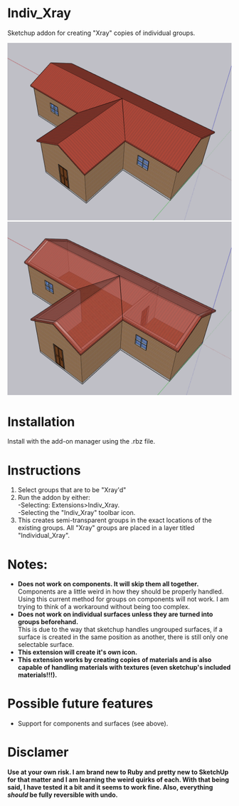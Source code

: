 # Indiv_Xray
Sketchup addon for creating "Xray" copies of individual groups.

<img src="./SOLID-ROOF.PNG">
<img src="./INVIS_ROOF.PNG">

# Installation
Install with the add-on manager using the .rbz file.

# Instructions
1. Select groups that are to be "Xray'd"
2. Run the addon by either:<br>
</t>-Selecting: Extensions>Indiv_Xray.<br>
</t>-Selecting the "Indiv_Xray" toolbar icon.
3. This creates semi-transparent groups in the exact locations of the existing groups. All "Xray" groups are placed in a layer titled "Individual_Xray".
  
# Notes:
- <b>Does not work on components. It will skip them all together.</b><br>
Components are a little weird in how they should be properly handled. Using this current method for groups on components will not work. I am trying to think of a workaround without being too complex.
- <b>Does not work on individual surfaces unless they are turned into groups beforehand.</b><br>
This is due to the way that sketchup handles ungrouped surfaces, if a surface is created in the same position as another, there is still only one selectable surface.
- <b>This extension will create it's own icon.</b>
- <b>This extension works by creating copies of materials and is also capable of handling materials with textures (even sketchup's included materials!!!).</b>

# Possible future features
- Support for components and surfaces (see above).

# Disclamer
<b> Use at your own risk. I am brand new to Ruby and pretty new to SketchUp for that matter and I am learning the weird quirks of each. With that being said, I have tested it a bit and it seems to work fine. Also, everything *should* be fully reversible with undo.</b>
